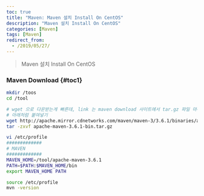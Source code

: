 ```yaml
---
toc: true
title: "Maven: Maven 설치 Install On CentOS"
description: "Maven 설치 Install On CentOS"
categories: [Maven]
tags: [Maven]
redirect_from:
  - /2019/05/27/
---
```


> Maven 설치 Install On CentOS

### Maven Download {#toc1}
```bash
mkdir /toos
cd /tool

# wget 으로 다운받는게 빠른데, link 는 maven download 사이트에서 tar.gz 파일 마우스 오른쪽버튼 클릭 후 "링크 복사" 하시고
# 아래처럼 붙여넣기
wget http://apache.mirror.cdnetworks.com/maven/maven-3/3.6.1/binaries/apache-maven-3.6.1-bin.tar.gz
tar -zxvf apache-maven-3.6.1-bin.tar.gz

vi /etc/profile
#############
# MAVEN
#############
MAVEN_HOME=/tool/apache-maven-3.6.1
PATH=$PATH:$MAVEN_HOME/bin
export MAVEN_HOME PATH

source /etc/profile
mvn -version
```



[^1]: This is a footnote.

[kramdown]: https://kramdown.gettalong.org/
[My Blog]: https://marindie.github.io